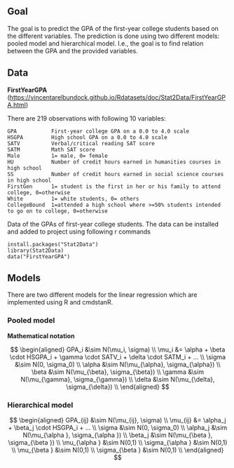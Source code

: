 ## Goal
The goal is to predict the GPA of the first-year college students based on the different variables. The prediction is done using two different models: pooled model and hierarchical model. I.e., the goal is to find relation between the GPA and the provided variables.

## Data
**FirstYearGPA** (https://vincentarelbundock.github.io/Rdatasets/doc/Stat2Data/FirstYearGPA.html)

There are 219 observations with following 10 variables:
```
GPA           First-year college GPA on a 0.0 to 4.0 scale
HSGPA         High school GPA on a 0.0 to 4.0 scale
SATV          Verbal/critical reading SAT score
SATM          Math SAT score
Male          1= male, 0= female
HU            Number of credit hours earned in humanities courses in high school
SS            Number of credit hours earned in social science courses in high school
FirstGen      1= student is the first in her or his family to attend college, 0=otherwise
White         1= white students, 0= others
CollegeBound  1=attended a high school where >=50% students intended to go on to college, 0=otherwise
```
Data of the GPAs of first-year college students. The data can be installed and added to project using following r commands
```
install.packages("Stat2Data")
library(Stat2Data)
data("FirstYearGPA")
```

## Models
There are two different models for the linear regression which are implemented using R and cmdstanR.

### Pooled model 

**Mathematical notation**

$$
\begin{aligned}
GPA_i &\sim N(\mu_i, \sigma) \\
\mu_i &= \alpha + \beta \cdot HSGPA_i + \gamma \cdot SATV_i + \delta \cdot SATM_i + ... \\
\sigma &\sim N(0, \sigma_0) \\
\alpha &\sim N(\mu_{\alpha}, \sigma_{\alpha}) \\
\beta &\sim N(\mu_{\beta}, \sigma_{\beta}) \\
\gamma &\sim N(\mu_{\gamma}, \sigma_{\gamma}) \\
\delta &\sim N(\mu_{\delta}, \sigma_{\delta}) \\
\end{aligned}
$$

### Hierarchical model 

$$
\begin{aligned}
GPA_{ij} &\sim N(\mu_{ij}, \sigma) \\
\mu_{ij} &= \alpha_j + \beta_j \cdot HSGPA_i +  ... \\
\sigma &\sim N(0, \sigma_0) \\
\alpha_j &\sim N(\mu_{\alpha }, \sigma_{\alpha }) \\
\beta_j &\sim N(\mu_{\beta }, \sigma_{\beta }) \\
\mu_{\alpha } &\sim N(0,1) \\
\sigma_{\alpha } &\sim N(0,1) \\
\mu_{\beta } &\sim N(0,1) \\
\sigma_{\beta } &\sim N(0,1) \\
\end{aligned}
$$
